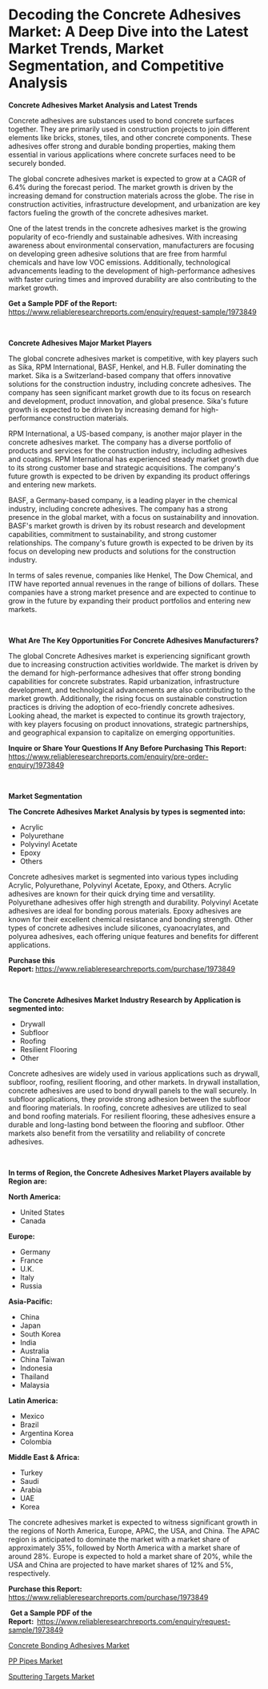 <p><h1>Decoding the Concrete Adhesives Market: A Deep Dive into the Latest Market Trends, Market Segmentation, and Competitive Analysis</h1></p><p><strong>Concrete Adhesives Market Analysis and Latest Trends</strong></p>
<p><p>Concrete adhesives are substances used to bond concrete surfaces together. They are primarily used in construction projects to join different elements like bricks, stones, tiles, and other concrete components. These adhesives offer strong and durable bonding properties, making them essential in various applications where concrete surfaces need to be securely bonded.</p><p>The global concrete adhesives market is expected to grow at a CAGR of 6.4% during the forecast period. The market growth is driven by the increasing demand for construction materials across the globe. The rise in construction activities, infrastructure development, and urbanization are key factors fueling the growth of the concrete adhesives market.</p><p>One of the latest trends in the concrete adhesives market is the growing popularity of eco-friendly and sustainable adhesives. With increasing awareness about environmental conservation, manufacturers are focusing on developing green adhesive solutions that are free from harmful chemicals and have low VOC emissions. Additionally, technological advancements leading to the development of high-performance adhesives with faster curing times and improved durability are also contributing to the market growth.</p></p>
<p><strong>Get a Sample PDF of the Report:&nbsp;</strong> <a href="https://www.reliableresearchreports.com/enquiry/request-sample/1973849">https://www.reliableresearchreports.com/enquiry/request-sample/1973849</a></p>
<p>&nbsp;</p>
<p><strong>Concrete Adhesives Major Market Players</strong></p>
<p><p>The global concrete adhesives market is competitive, with key players such as Sika, RPM International, BASF, Henkel, and H.B. Fuller dominating the market. Sika is a Switzerland-based company that offers innovative solutions for the construction industry, including concrete adhesives. The company has seen significant market growth due to its focus on research and development, product innovation, and global presence. Sika's future growth is expected to be driven by increasing demand for high-performance construction materials.</p><p>RPM International, a US-based company, is another major player in the concrete adhesives market. The company has a diverse portfolio of products and services for the construction industry, including adhesives and coatings. RPM International has experienced steady market growth due to its strong customer base and strategic acquisitions. The company's future growth is expected to be driven by expanding its product offerings and entering new markets.</p><p>BASF, a Germany-based company, is a leading player in the chemical industry, including concrete adhesives. The company has a strong presence in the global market, with a focus on sustainability and innovation. BASF's market growth is driven by its robust research and development capabilities, commitment to sustainability, and strong customer relationships. The company's future growth is expected to be driven by its focus on developing new products and solutions for the construction industry.</p><p>In terms of sales revenue, companies like Henkel, The Dow Chemical, and ITW have reported annual revenues in the range of billions of dollars. These companies have a strong market presence and are expected to continue to grow in the future by expanding their product portfolios and entering new markets.</p></p>
<p>&nbsp;</p>
<p><strong>What Are The Key Opportunities For Concrete Adhesives Manufacturers?</strong></p>
<p><p>The global Concrete Adhesives market is experiencing significant growth due to increasing construction activities worldwide. The market is driven by the demand for high-performance adhesives that offer strong bonding capabilities for concrete substrates. Rapid urbanization, infrastructure development, and technological advancements are also contributing to the market growth. Additionally, the rising focus on sustainable construction practices is driving the adoption of eco-friendly concrete adhesives. Looking ahead, the market is expected to continue its growth trajectory, with key players focusing on product innovations, strategic partnerships, and geographical expansion to capitalize on emerging opportunities.</p></p>
<p><strong>Inquire or Share Your Questions If Any Before Purchasing This Report:</strong> <a href="https://www.reliableresearchreports.com/enquiry/pre-order-enquiry/1973849">https://www.reliableresearchreports.com/enquiry/pre-order-enquiry/1973849</a></p>
<p>&nbsp;</p>
<p><strong>Market Segmentation</strong></p>
<p><strong>The Concrete Adhesives Market Analysis by types is segmented into:</strong></p>
<p><ul><li>Acrylic</li><li>Polyurethane</li><li>Polyvinyl Acetate</li><li>Epoxy</li><li>Others</li></ul></p>
<p><p>Concrete adhesives market is segmented into various types including Acrylic, Polyurethane, Polyvinyl Acetate, Epoxy, and Others. Acrylic adhesives are known for their quick drying time and versatility. Polyurethane adhesives offer high strength and durability. Polyvinyl Acetate adhesives are ideal for bonding porous materials. Epoxy adhesives are known for their excellent chemical resistance and bonding strength. Other types of concrete adhesives include silicones, cyanoacrylates, and polyurea adhesives, each offering unique features and benefits for different applications.</p></p>
<p><strong>Purchase this Report:&nbsp;</strong><a href="https://www.reliableresearchreports.com/purchase/1973849">https://www.reliableresearchreports.com/purchase/1973849</a></p>
<p>&nbsp;</p>
<p><strong>The Concrete Adhesives Market Industry Research by Application is segmented into:</strong></p>
<p><ul><li>Drywall</li><li>Subfloor</li><li>Roofing</li><li>Resilient Flooring</li><li>Other</li></ul></p>
<p><p>Concrete adhesives are widely used in various applications such as drywall, subfloor, roofing, resilient flooring, and other markets. In drywall installation, concrete adhesives are used to bond drywall panels to the wall securely. In subfloor applications, they provide strong adhesion between the subfloor and flooring materials. In roofing, concrete adhesives are utilized to seal and bond roofing materials. For resilient flooring, these adhesives ensure a durable and long-lasting bond between the flooring and subfloor. Other markets also benefit from the versatility and reliability of concrete adhesives.</p></p>
<p>&nbsp;</p>
<p><strong>In terms of Region, the Concrete Adhesives Market Players available by Region are:</strong></p>
<p>
    <p> <strong> North America: </strong>
        <ul>
            <li>United States</li>
            <li>Canada</li>
        </ul>
        </p> 
    <p> <strong> Europe: </strong>
        <ul>
            <li>Germany</li>
            <li>France</li>
            <li>U.K.</li>
            <li>Italy</li>
            <li>Russia</li>
        </ul>
        </p> 
    <p> <strong> Asia-Pacific: </strong>
        <ul>
            <li>China</li>
            <li>Japan</li>
            <li>South Korea</li>
            <li>India</li>
            <li>Australia</li>
            <li>China Taiwan</li>
            <li>Indonesia</li>
            <li>Thailand</li>
            <li>Malaysia</li>
        </ul>
        </p> 
    <p> <strong> Latin America: </strong>
        <ul>
            <li>Mexico</li>
            <li>Brazil</li>
            <li>Argentina Korea</li>
            <li>Colombia</li>
        </ul>
        </p> 
    <p> <strong> Middle East & Africa: </strong>
        <ul>
            <li>Turkey</li>
            <li>Saudi</li>
            <li>Arabia</li>
            <li>UAE</li>
            <li>Korea</li>
        </ul>
    </p>
    </p>
<p><p>The concrete adhesives market is expected to witness significant growth in the regions of North America, Europe, APAC, the USA, and China. The APAC region is anticipated to dominate the market with a market share of approximately 35%, followed by North America with a market share of around 28%. Europe is expected to hold a market share of 20%, while the USA and China are projected to have market shares of 12% and 5%, respectively.</p></p>
<p><strong>Purchase this Report: </strong><a href="https://www.reliableresearchreports.com/purchase/1973849">https://www.reliableresearchreports.com/purchase/1973849</a></p>
<p>&nbsp;<strong>Get a Sample PDF of the Report:&nbsp;&nbsp;</strong><a href="https://www.reliableresearchreports.com/enquiry/request-sample/1973849">https://www.reliableresearchreports.com/enquiry/request-sample/1973849</a></p>
<p><strong></strong></p>
<p><p><a href="https://github.com/danielneavesallisons03mba/Market-Research-Report-List-1/blob/main/concrete-bonding-adhesives-market.md">Concrete Bonding Adhesives Market</a></p><p><a href="https://github.com/dimitrishawkinswaynenp91rgz/Market-Research-Report-List-1/blob/main/pp-pipes-market.md">PP Pipes Market</a></p><p><a href="https://github.com/changoleonlaverguenzanoexiste/Market-Research-Report-List-2/blob/main/sputtering-targets-market.md">Sputtering Targets Market</a></p></p>